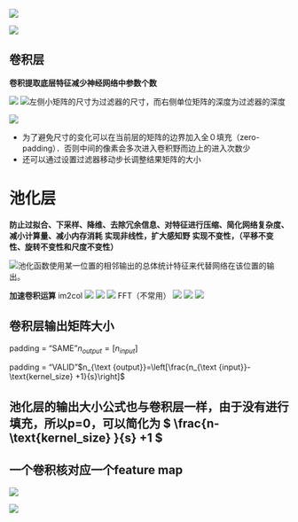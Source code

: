 ![](https://upload-images.jianshu.io/upload_images/18339009-4c00b0451280e2f8.png?imageMogr2/auto-orient/strip%7CimageView2/2/w/1240)

![](https://upload-images.jianshu.io/upload_images/18339009-3adce96cd54eb3f2.png?imageMogr2/auto-orient/strip%7CimageView2/2/w/1240)

## 卷积层
**卷积提取底层特征减少神经网络中参数个数**

![](https://upload-images.jianshu.io/upload_images/18339009-9ff2bf3400efde22.png?imageMogr2/auto-orient/strip%7CimageView2/2/w/1240)
![左侧小矩阵的尺寸为过滤器的尺寸，而右侧单位矩阵的深度为过滤器的深度
](https://upload-images.jianshu.io/upload_images/18339009-83bf8425d394ccdd.png?imageMogr2/auto-orient/strip%7CimageView2/2/w/1240)

![](https://upload-images.jianshu.io/upload_images/18339009-bdf823c5a2c28959.png?imageMogr2/auto-orient/strip%7CimageView2/2/w/1240)
- 为了避免尺寸的变化可以在当前层的矩阵的边界加入全０填充（zero-padding）．否则中间的像素会多次进入卷积野而边上的进入次数少
- 还可以通过设置过滤器移动步长调整结果矩阵的大小

# 池化层
**防止过拟合、下采样、降维、去除冗余信息、对特征进行压缩、简化网络复杂度、减小计算量、减小内存消耗**
**实现非线性，扩大感知野**
**实现不变性，（平移不变性、旋转不变性和尺度不变性）**

![池化函数使用某一位置的相邻输出的总体统计特征来代替网络在该位置的输出。](https://upload-images.jianshu.io/upload_images/18339009-8b04d457c6018029.png?imageMogr2/auto-orient/strip%7CimageView2/2/w/1240)




**加速卷积运算**
im2col
![](https://upload-images.jianshu.io/upload_images/18339009-6e6de559a8775ac5.png?imageMogr2/auto-orient/strip%7CimageView2/2/w/1240)
![](https://upload-images.jianshu.io/upload_images/18339009-2eec3ec53bdba4a0.png?imageMogr2/auto-orient/strip%7CimageView2/2/w/1240)
![](https://upload-images.jianshu.io/upload_images/18339009-5924a4c0dbe607ab.png?imageMogr2/auto-orient/strip%7CimageView2/2/w/1240)
FFT（不常用）
![](https://upload-images.jianshu.io/upload_images/18339009-60402719caab3bfa.png?imageMogr2/auto-orient/strip%7CimageView2/2/w/1240)
![](https://upload-images.jianshu.io/upload_images/18339009-0585eb6db952abd3.png?imageMogr2/auto-orient/strip%7CimageView2/2/w/1240)
![](https://upload-images.jianshu.io/upload_images/18339009-ff535562ada70c9f.png?imageMogr2/auto-orient/strip%7CimageView2/2/w/1240)




## 卷积层输出矩阵大小
padding = “SAME”$n_{output}=[  n_{input}  ]$

padding = “VALID”$n_{\text {output}}=\left[\frac{n_{\text {input}}- \text{kernel_size} +1}{s}\right]$

## 池化层的输出大小公式也与卷积层一样，由于没有进行填充，所以p=0，可以简化为  $ \frac{n-  \text{kernel_size} }{s} +1 $




## 一个卷积核对应一个feature map
![](https://upload-images.jianshu.io/upload_images/18339009-c7cd01c735e57672.png?imageMogr2/auto-orient/strip%7CimageView2/2/w/1240)

![](https://upload-images.jianshu.io/upload_images/18339009-e6be19d861ab23cf.png?imageMogr2/auto-orient/strip%7CimageView2/2/w/1240)







